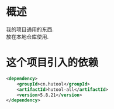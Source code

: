 # 概述
我的项目通用的东西. <br/>
放在本地仓库使用.

# 这个项目引入的依赖
```xml
<dependency>
    <groupId>cn.hutool</groupId>
    <artifactId>hutool-all</artifactId>
    <version>5.8.21</version>
</dependency>
```